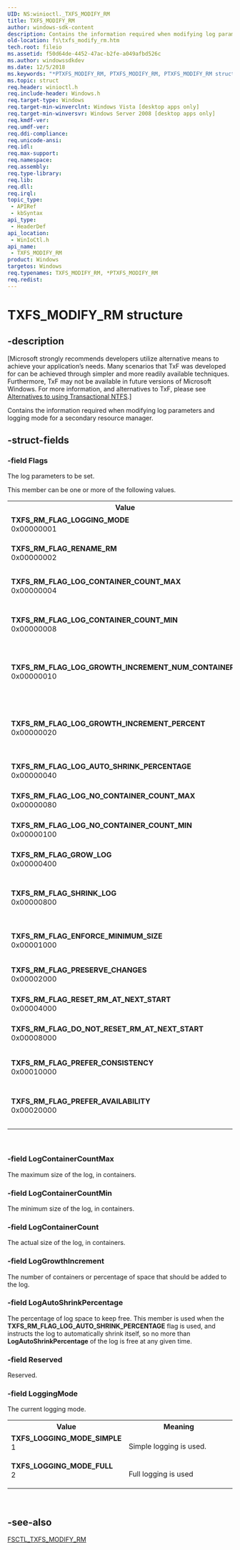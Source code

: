 ```yaml
---
UID: NS:winioctl._TXFS_MODIFY_RM
title: TXFS_MODIFY_RM
author: windows-sdk-content
description: Contains the information required when modifying log parameters and logging mode for a secondary resource manager.
old-location: fs\txfs_modify_rm.htm
tech.root: fileio
ms.assetid: f50d64de-4452-47ac-b2fe-a049afbd526c
ms.author: windowssdkdev
ms.date: 12/5/2018
ms.keywords: "*PTXFS_MODIFY_RM, PTXFS_MODIFY_RM, PTXFS_MODIFY_RM structure pointer [Files], TXFS_LOGGING_MODE_FULL, TXFS_LOGGING_MODE_SIMPLE, TXFS_MODIFY_RM, TXFS_MODIFY_RM structure [Files], TXFS_RM_FLAG_DO_NOT_RESET_RM_AT_NEXT_START, TXFS_RM_FLAG_ENFORCE_MINIMUM_SIZE, TXFS_RM_FLAG_GROW_LOG, TXFS_RM_FLAG_LOGGING_MODE, TXFS_RM_FLAG_LOG_AUTO_SHRINK_PERCENTAGE, TXFS_RM_FLAG_LOG_CONTAINER_COUNT_MAX, TXFS_RM_FLAG_LOG_CONTAINER_COUNT_MIN, TXFS_RM_FLAG_LOG_GROWTH_INCREMENT_NUM_CONTAINERS, TXFS_RM_FLAG_LOG_GROWTH_INCREMENT_PERCENT, TXFS_RM_FLAG_LOG_NO_CONTAINER_COUNT_MAX, TXFS_RM_FLAG_LOG_NO_CONTAINER_COUNT_MIN, TXFS_RM_FLAG_PREFER_AVAILABILITY, TXFS_RM_FLAG_PREFER_CONSISTENCY, TXFS_RM_FLAG_PRESERVE_CHANGES, TXFS_RM_FLAG_RENAME_RM, TXFS_RM_FLAG_RESET_RM_AT_NEXT_START, TXFS_RM_FLAG_SHRINK_LOG, base.txfs_set_rm_information, fs.txfs_modify_rm, fs.txfs_set_rm_information, winioctl/PTXFS_MODIFY_RM, winioctl/TXFS_MODIFY_RM"
ms.topic: struct
req.header: winioctl.h
req.include-header: Windows.h
req.target-type: Windows
req.target-min-winverclnt: Windows Vista [desktop apps only]
req.target-min-winversvr: Windows Server 2008 [desktop apps only]
req.kmdf-ver: 
req.umdf-ver: 
req.ddi-compliance: 
req.unicode-ansi: 
req.idl: 
req.max-support: 
req.namespace: 
req.assembly: 
req.type-library: 
req.lib: 
req.dll: 
req.irql: 
topic_type:
 - APIRef
 - kbSyntax
api_type:
 - HeaderDef
api_location:
 - WinIoCtl.h
api_name:
 - TXFS_MODIFY_RM
product: Windows
targetos: Windows
req.typenames: TXFS_MODIFY_RM, *PTXFS_MODIFY_RM
req.redist: 
---
```


# TXFS_MODIFY_RM structure


## -description


<p class="CCE_Message">[Microsoft strongly recommends developers utilize alternative means to achieve your 
    application’s needs. Many scenarios that TxF was developed for can be achieved through simpler and more readily 
    available techniques. Furthermore, TxF may not be available in future versions of Microsoft Windows. For more 
    information, and alternatives to TxF, please see 
    <a href="https://msdn.microsoft.com/9ee26e7e-990e-4cd3-8180-f0fcaac2b752">Alternatives to using Transactional NTFS</a>.]

Contains the information required when modifying log parameters and logging mode for a secondary 
   resource manager.


## -struct-fields




### -field Flags

The log parameters to be set.

This member can be one or more of the following values.

<table>
<tr>
<th>Value</th>
<th>Meaning</th>
</tr>
<tr>
<td width="40%"><a id="TXFS_RM_FLAG_LOGGING_MODE"></a><a id="txfs_rm_flag_logging_mode"></a><dl>
<dt><b>TXFS_RM_FLAG_LOGGING_MODE</b></dt>
<dt>0x00000001</dt>
</dl>
</td>
<td width="60%">
If this flag is set, the <b>LoggingMode</b> member of this structure is being used. 
        If the flag is not set, the <b>LoggingMode</b> member is ignored.

</td>
</tr>
<tr>
<td width="40%"><a id="TXFS_RM_FLAG_RENAME_RM"></a><a id="txfs_rm_flag_rename_rm"></a><dl>
<dt><b>TXFS_RM_FLAG_RENAME_RM</b></dt>
<dt>0x00000002</dt>
</dl>
</td>
<td width="60%">
If this flag is set, the RM is instructed to rename itself (creating a new 
        <b>GUID</b>).

</td>
</tr>
<tr>
<td width="40%"><a id="TXFS_RM_FLAG_LOG_CONTAINER_COUNT_MAX"></a><a id="txfs_rm_flag_log_container_count_max"></a><dl>
<dt><b>TXFS_RM_FLAG_LOG_CONTAINER_COUNT_MAX</b></dt>
<dt>0x00000004</dt>
</dl>
</td>
<td width="60%">
If this flag is set, the <b>LogContainerCountMax</b> member is being used. If the 
        flag is not set, the <b>LogContainerCountMax</b> member is ignored. This flag is mutually 
        exclusive with <b>TXFS_RM_FLAG_LOG_NO_CONTAINER_COUNT_MIN</b>.

</td>
</tr>
<tr>
<td width="40%"><a id="TXFS_RM_FLAG_LOG_CONTAINER_COUNT_MIN"></a><a id="txfs_rm_flag_log_container_count_min"></a><dl>
<dt><b>TXFS_RM_FLAG_LOG_CONTAINER_COUNT_MIN</b></dt>
<dt>0x00000008</dt>
</dl>
</td>
<td width="60%">
If this flag is set, the <b>LogContainerCountMin</b> member is being used. If the 
        flag is not set, the <b>LogContainerCountMin</b> member is ignored. This flag is mutually 
        exclusive with <b>TXFS_RM_FLAG_LOG_NO_CONTAINER_COUNT_MAX</b>.

</td>
</tr>
<tr>
<td width="40%"><a id="TXFS_RM_FLAG_LOG_GROWTH_INCREMENT_NUM_CONTAINERS"></a><a id="txfs_rm_flag_log_growth_increment_num_containers"></a><dl>
<dt><b>TXFS_RM_FLAG_LOG_GROWTH_INCREMENT_NUM_CONTAINERS</b></dt>
<dt>0x00000010</dt>
</dl>
</td>
<td width="60%">
If this flag is set, the <b>LogGrowthIncrement</b> member is being used. If the flag 
        is not set, the <b>LogGrowthIncrement</b> member is ignored. This flag indicates that the 
        log should grow by the number of containers specified in the <b>LogGrowthIncrement</b> 
        member. This flag is mutually exclusive with 
        <b>TXFS_RM_FLAG_LOG_GROWTH_INCREMENT_PERCENT</b>.

</td>
</tr>
<tr>
<td width="40%"><a id="TXFS_RM_FLAG_LOG_GROWTH_INCREMENT_PERCENT"></a><a id="txfs_rm_flag_log_growth_increment_percent"></a><dl>
<dt><b>TXFS_RM_FLAG_LOG_GROWTH_INCREMENT_PERCENT</b></dt>
<dt>0x00000020</dt>
</dl>
</td>
<td width="60%">
If this flag is set, the <b>LogGrowthIncrement</b> member is being used. If the flag 
        is not set, the <b>LogGrowthIncrement</b> member is ignored. This flag indicates that the 
        log should grow by the percentage of the log size specified in the 
        <b>LogGrowthIncrement</b> member. This flag is mutually exclusive with 
        <b>TXFS_RM_FLAG_LOG_GROWTH_INCREMENT_NUM_CONTAINERS</b>.

</td>
</tr>
<tr>
<td width="40%"><a id="TXFS_RM_FLAG_LOG_AUTO_SHRINK_PERCENTAGE"></a><a id="txfs_rm_flag_log_auto_shrink_percentage"></a><dl>
<dt><b>TXFS_RM_FLAG_LOG_AUTO_SHRINK_PERCENTAGE</b></dt>
<dt>0x00000040</dt>
</dl>
</td>
<td width="60%">
If this flag is set, the <b>LogAutoShrinkPercentage</b> member is being used. If the 
        flag is not set, the <b>LogAutoShrinkPercentage</b> is ignored.

</td>
</tr>
<tr>
<td width="40%"><a id="TXFS_RM_FLAG_LOG_NO_CONTAINER_COUNT_MAX"></a><a id="txfs_rm_flag_log_no_container_count_max"></a><dl>
<dt><b>TXFS_RM_FLAG_LOG_NO_CONTAINER_COUNT_MAX</b></dt>
<dt>0x00000080</dt>
</dl>
</td>
<td width="60%">
If this flag is set, the RM is instructed to allow its log to grow without bounds. This flag is mutually 
        exclusive with <b>TXFS_RM_FLAG_LOG_NO_CONTAINER_COUNT_MIN</b>.

</td>
</tr>
<tr>
<td width="40%"><a id="TXFS_RM_FLAG_LOG_NO_CONTAINER_COUNT_MIN"></a><a id="txfs_rm_flag_log_no_container_count_min"></a><dl>
<dt><b>TXFS_RM_FLAG_LOG_NO_CONTAINER_COUNT_MIN</b></dt>
<dt>0x00000100</dt>
</dl>
</td>
<td width="60%">
If this flag is set, the RM is instructed to allow its log to shrink the log to only two containers. This 
        flag is mutually exclusive with <b>TXFS_RM_FLAG_LOG_NO_CONTAINER_COUNT_MAX</b>.

</td>
</tr>
<tr>
<td width="40%"><a id="TXFS_RM_FLAG_GROW_LOG"></a><a id="txfs_rm_flag_grow_log"></a><dl>
<dt><b>TXFS_RM_FLAG_GROW_LOG</b></dt>
<dt>0x00000400</dt>
</dl>
</td>
<td width="60%">
If this flag is set, the log is instructed to immediately increase its size to the size specified in 
        <b>LogContainerCount</b>. If the flag is not set, the 
        <b>LogContainerCount</b> is ignored.

</td>
</tr>
<tr>
<td width="40%"><a id="TXFS_RM_FLAG_SHRINK_LOG"></a><a id="txfs_rm_flag_shrink_log"></a><dl>
<dt><b>TXFS_RM_FLAG_SHRINK_LOG</b></dt>
<dt>0x00000800</dt>
</dl>
</td>
<td width="60%">
If this flag is set, the log is instructed to immediately decrease its size to the size specified in 
        <b>LogContainerCount</b>. If this flag and 
        <b>TXFS_RM_FLAG_ENFORCE_MINIMUM_SIZE</b> are set, the log is instructed to shrink to its 
        minimum allowable size, and <b>LogContainerCount</b> is ignored.

</td>
</tr>
<tr>
<td width="40%"><a id="TXFS_RM_FLAG_ENFORCE_MINIMUM_SIZE"></a><a id="txfs_rm_flag_enforce_minimum_size"></a><dl>
<dt><b>TXFS_RM_FLAG_ENFORCE_MINIMUM_SIZE</b></dt>
<dt>0x00001000</dt>
</dl>
</td>
<td width="60%">
If this flag and <b>TXFS_RM_FLAG_SHRINK_LOG</b> are set, the log is instructed to 
        shrink to its minimum allowable size, and <b>LogContainerCount</b> is ignored. If this 
        flag is set, the <b>TXFS_RM_FLAG_SHRINK_LOG</b> must be set.

</td>
</tr>
<tr>
<td width="40%"><a id="TXFS_RM_FLAG_PRESERVE_CHANGES"></a><a id="txfs_rm_flag_preserve_changes"></a><dl>
<dt><b>TXFS_RM_FLAG_PRESERVE_CHANGES</b></dt>
<dt>0x00002000</dt>
</dl>
</td>
<td width="60%">
If this flag is set, the log is instructed to preserve the changes on disk. If this flag is not set, any 
        changes made are temporary (that is, until the RM is shut down and restarted).

</td>
</tr>
<tr>
<td width="40%"><a id="TXFS_RM_FLAG_RESET_RM_AT_NEXT_START"></a><a id="txfs_rm_flag_reset_rm_at_next_start"></a><dl>
<dt><b>TXFS_RM_FLAG_RESET_RM_AT_NEXT_START</b></dt>
<dt>0x00004000</dt>
</dl>
</td>
<td width="60%">
This flag is only valid for default RMs, not secondary RMs. If this flag is set, the RM is instructed to 
        reset itself the next time it is started. The log and the associated metadata are deleted.

</td>
</tr>
<tr>
<td width="40%"><a id="TXFS_RM_FLAG_DO_NOT_RESET_RM_AT_NEXT_START"></a><a id="txfs_rm_flag_do_not_reset_rm_at_next_start"></a><dl>
<dt><b>TXFS_RM_FLAG_DO_NOT_RESET_RM_AT_NEXT_START</b></dt>
<dt>0x00008000</dt>
</dl>
</td>
<td width="60%">
This flag is only valid for default RMs, not secondary RMs. If this flag is set, a previous call to 
        <a href="https://msdn.microsoft.com/29054321-a805-4a4e-90fb-a5b8e2858da0">FSCTL_TXFS_MODIFY_RM</a> is canceled with 
        the <b>TXFS_RM_FLAG_RESET_RM_AT_NEXT_START</b> flag set.

</td>
</tr>
<tr>
<td width="40%"><a id="TXFS_RM_FLAG_PREFER_CONSISTENCY"></a><a id="txfs_rm_flag_prefer_consistency"></a><dl>
<dt><b>TXFS_RM_FLAG_PREFER_CONSISTENCY</b></dt>
<dt>0x00010000</dt>
</dl>
</td>
<td width="60%">
Indicates that the RM is to prefer transaction 
        <a href="https://msdn.microsoft.com/en-us/library/Aa365003(v=VS.85).aspx">consistency</a> over system 
        <a href="https://msdn.microsoft.com/en-us/library/Aa365003(v=VS.85).aspx">availability</a>. This flag is mutually exclusive with 
        <b>TXFS_RM_FLAG_PREFER_AVAILABILITY</b> and is not supported by the default RM on the 
        system volume.

</td>
</tr>
<tr>
<td width="40%"><a id="TXFS_RM_FLAG_PREFER_AVAILABILITY"></a><a id="txfs_rm_flag_prefer_availability"></a><dl>
<dt><b>TXFS_RM_FLAG_PREFER_AVAILABILITY</b></dt>
<dt>0x00020000</dt>
</dl>
</td>
<td width="60%">
Indicates that the RM is to prefer system 
        <a href="https://msdn.microsoft.com/en-us/library/Aa365003(v=VS.85).aspx">availability</a> over transaction 
        <a href="https://msdn.microsoft.com/en-us/library/Aa365003(v=VS.85).aspx">consistency</a>. This flag is mutually exclusive with 
        <b>TXFS_RM_FLAG_PREFER_CONSISTENCY</b> and is forced by the default RM on the system 
        volume.

</td>
</tr>
</table>
 


### -field LogContainerCountMax

The maximum size of the log, in containers.


### -field LogContainerCountMin

The minimum size of the log, in containers.


### -field LogContainerCount

The actual size of the log, in containers.


### -field LogGrowthIncrement

The number of containers or percentage of space that should be added to the log.


### -field LogAutoShrinkPercentage

The percentage of log space to keep free. This member is used when the 
      <b>TXFS_RM_FLAG_LOG_AUTO_SHRINK_PERCENTAGE</b> flag is used, and instructs the log to 
      automatically shrink itself, so no more than <b>LogAutoShrinkPercentage</b> of the log is 
      free at any given time.


### -field Reserved

Reserved.


### -field LoggingMode

The current logging mode.

<table>
<tr>
<th>Value</th>
<th>Meaning</th>
</tr>
<tr>
<td width="40%"><a id="TXFS_LOGGING_MODE_SIMPLE"></a><a id="txfs_logging_mode_simple"></a><dl>
<dt><b><b>TXFS_LOGGING_MODE_SIMPLE</b></b></dt>
<dt>1</dt>
</dl>
</td>
<td width="60%">
Simple logging is used.

</td>
</tr>
<tr>
<td width="40%"><a id="TXFS_LOGGING_MODE_FULL"></a><a id="txfs_logging_mode_full"></a><dl>
<dt><b><b>TXFS_LOGGING_MODE_FULL</b></b></dt>
<dt>2</dt>
</dl>
</td>
<td width="60%">
Full logging is used

</td>
</tr>
</table>
 


## -see-also




<a href="https://msdn.microsoft.com/29054321-a805-4a4e-90fb-a5b8e2858da0">FSCTL_TXFS_MODIFY_RM</a>
 

 

